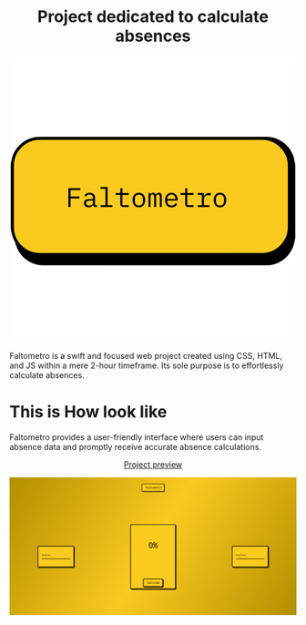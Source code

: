  <h1 align="center" dir="auto">
Project dedicated to calculate absences</h1>
<p align="center" dir="auto">
  <img src="https://raw.githubusercontent.com/BrunoMozer05/faltometro/main/docs/img/icon.png">
  </p>
Faltometro is a swift and focused web project created using CSS, HTML, and JS within a mere 2-hour timeframe. Its sole purpose is to effortlessly calculate absences.
 <h1>This is How look like</h1>
  <p>Faltometro provides a user-friendly interface where users can input absence data and promptly receive accurate absence calculations.</p>
  <p align="center" dir="auto">
  <a href="https://brunomozer05.github.io/faltometro/">Project preview </a>
  </p>
<img src="https://raw.githubusercontent.com/brunomozer05/faltometro/main/docs/img/project.png">
